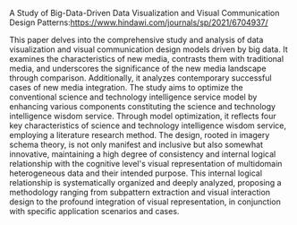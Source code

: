 A Study of Big-Data-Driven Data Visualization and Visual Communication Design Patterns:https://www.hindawi.com/journals/sp/2021/6704937/

This paper delves into the comprehensive study and analysis of data visualization and visual communication design models driven by big data. It examines the characteristics of new 
media, contrasts them with traditional media, and underscores the significance of the new media landscape through comparison. Additionally, it analyzes contemporary successful cases
of new media integration. The study aims to optimize the conventional science and technology intelligence service model by enhancing various components constituting the science and 
technology intelligence wisdom service. Through model optimization, it reflects four key characteristics of science and technology intelligence wisdom service, employing a 
literature research method. The design, rooted in imagery schema theory, is not only manifest and inclusive but also somewhat innovative, maintaining a high degree of consistency 
and internal logical relationship with the cognitive level's visual representation of multidomain heterogeneous data and their intended purpose. This internal logical relationship 
is systematically organized and deeply analyzed, proposing a methodology ranging from subpattern extraction and visual interaction design to the profound integration of visual 
representation, in conjunction with specific application scenarios and cases.
